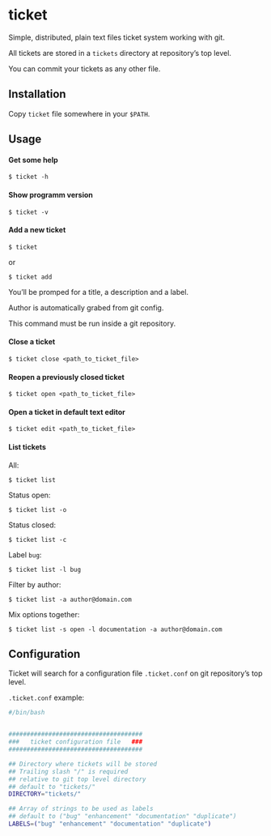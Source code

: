 # ticket
Simple, distributed, plain text files ticket system working with git.

All tickets are stored in a `tickets` directory at repository’s top level.

You can commit your tickets as any other file.

## Installation
Copy `ticket` file somewhere in your `$PATH`.


## Usage

#### Get some help
```
$ ticket -h
```

#### Show programm version
```
$ ticket -v
```

#### Add a new ticket
```
$ ticket
```

or

```
$ ticket add
```
You’ll be promped for a title, a description and a label.

Author is automatically grabed from git config.

This command must be run inside a git repository.

#### Close a ticket
```
$ ticket close <path_to_ticket_file>
```

#### Reopen a previously closed ticket
```
$ ticket open <path_to_ticket_file>
```

#### Open a ticket in default text editor
```
$ ticket edit <path_to_ticket_file>
```
#### List tickets
All:
```
$ ticket list
```

Status open:
```
$ ticket list -o
```

Status closed:
```
$ ticket list -c
```

Label `bug`:
```
$ ticket list -l bug
```

Filter by author:
```
$ ticket list -a author@domain.com
```

Mix options together:
```
$ ticket list -s open -l documentation -a author@domain.com
```

## Configuration

Ticket will search for a configuration file `.ticket.conf` on git repository’s top level.

 `.ticket.conf` example:

```bash
#/bin/bash


#####################################
###   ticket configuration file   ###
#####################################

## Directory where tickets will be stored
## Trailing slash "/" is required
## relative to git top level directory
## default to "tickets/"
DIRECTORY="tickets/"

## Array of strings to be used as labels
## default to ("bug" "enhancement" "documentation" "duplicate")
LABELS=("bug" "enhancement" "documentation" "duplicate")
```

